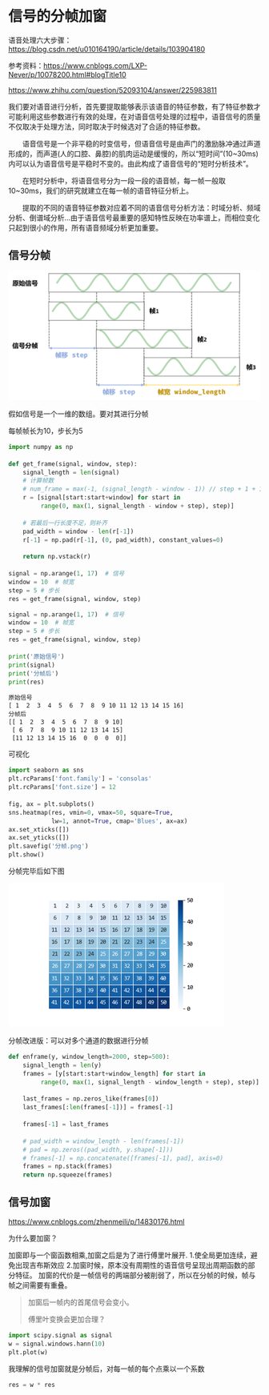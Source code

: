 # 信号的分帧加窗

语音处理六大步骤：https://blog.csdn.net/u010164190/article/details/103904180

参考资料：https://www.cnblogs.com/LXP-Never/p/10078200.html#blogTitle10

https://www.zhihu.com/question/52093104/answer/225983811

​	我们要对语音进行分析，首先要提取能够表示该语音的特征参数，有了特征参数才可能利用这些参数进行有效的处理，在对语音信号处理的过程中，语音信号的质量不仅取决于处理方法，同时取决于时候选对了合适的特征参数。

　　语音信号是一个非平稳的时变信号，但语音信号是由声门的激励脉冲通过声道形成的，而声道(人的口腔、鼻腔)的肌肉运动是缓慢的，所以“短时间”(10~30ms)内可以认为语音信号是平稳时不变的。由此构成了语音信号的“短时分析技术”。

　　在短时分析中，将语音信号分为一段一段的语音帧，每一帧一般取10~30ms，我们的研究就建立在每一帧的语音特征分析上。

　　提取的不同的语音特征参数对应着不同的语音信号分析方法：时域分析、频域分析、倒谱域分析...由于语音信号最重要的感知特性反映在功率谱上，而相位变化只起到很小的作用，所有语音频域分析更加重要。

## 信号分帧

![](./images/信号分帧.png)

假如信号是一个一维的数组。要对其进行分帧

每帧帧长为10，步长为5

```python
import numpy as np

def get_frame(signal, window, step):
    signal_length = len(signal)
    # 计算帧数
    # num_frame = max(-1, (signal_length - window - 1)) // step + 1 + 1
    r = [signal[start:start+window] for start in 
         range(0, max(1, signal_length - window + step), step)]
    
    # 若最后一行长度不足，则补齐
    pad_width = window - len(r[-1])
    r[-1] = np.pad(r[-1], (0, pad_width), constant_values=0)
    
    return np.vstack(r)

signal = np.arange(1, 17)  # 信号
window = 10  # 帧宽
step = 5 # 步长
res = get_frame(signal, window, step)
```



```python
signal = np.arange(1, 17)  # 信号
window = 10  # 帧宽
step = 5 # 步长
res = get_frame(signal, window, step)

print('原始信号')
print(signal)
print('分帧后')
print(res)
```

```
原始信号
[ 1  2  3  4  5  6  7  8  9 10 11 12 13 14 15 16]
分帧后
[[ 1  2  3  4  5  6  7  8  9 10]
 [ 6  7  8  9 10 11 12 13 14 15]
 [11 12 13 14 15 16  0  0  0  0]]
```



可视化

```python
import seaborn as sns
plt.rcParams['font.family'] = 'consolas'
plt.rcParams['font.size'] = 12

fig, ax = plt.subplots()
sns.heatmap(res, vmin=0, vmax=50, square=True, 
            lw=1, annot=True, cmap='Blues', ax=ax)
ax.set_xticks([])
ax.set_yticks([])
plt.savefig('分帧.png')
plt.show()
```



分帧完毕后如下图

![分帧](images/分帧.png)

分帧改进版：可以对多个通道的数据进行分帧

```python
def enframe(y, window_length=2000, step=500):
    signal_length = len(y)
    frames = [y[start:start+window_length] for start in
         range(0, max(1, signal_length - window_length + step), step)]

    last_frames = np.zeros_like(frames[0])
    last_frames[:len(frames[-1])] = frames[-1]

    frames[-1] = last_frames

    # pad_width = window_length - len(frames[-1])
    # pad = np.zeros((pad_width, y.shape[-1]))
    # frames[-1] = np.concatenate([frames[-1], pad], axis=0)
    frames = np.stack(frames)
    return np.squeeze(frames)
```



## 信号加窗

https://www.cnblogs.com/zhenmeili/p/14830176.html	

为什么要加窗？

加窗即与一个窗函数相乘,加窗之后是为了进行傅里叶展开.
 1.使全局更加连续，避免出现吉布斯效应
 2.加窗时候，原本没有周期性的语音信号呈现出周期函数的部分特征。
 加窗的代价是一帧信号的两端部分被削弱了，所以在分帧的时候，帧与帧之间需要有重叠。

> 加窗后一帧内的首尾信号会变小。
>
> 傅里叶变换会更加合理？

```python
import scipy.signal as signal
w = signal.windows.hann(10)
plt.plot(w)
```

我理解的信号加窗就是分帧后，对每一帧的每个点乘以一个系数

```python
res = w * res
```

